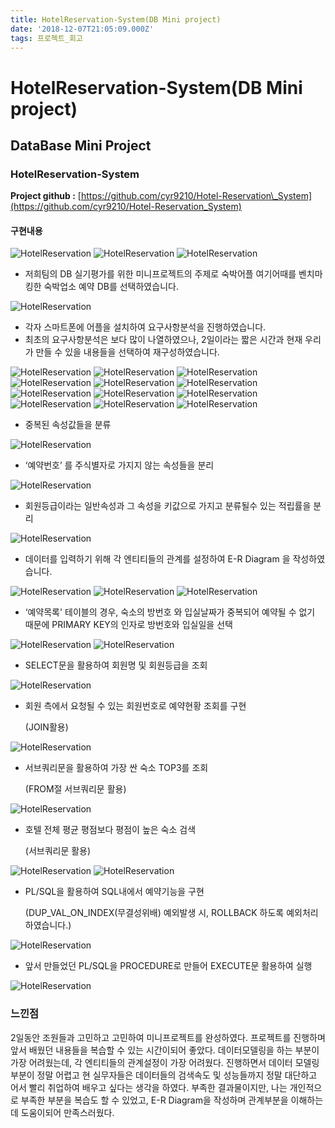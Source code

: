 ```yaml
---
title: HotelReservation-System(DB Mini project)
date: '2018-12-07T21:05:09.000Z'
tags: 프로젝트_회고
---
```


# HotelReservation-System\(DB Mini project\)

## DataBase Mini Project

### HotelReservation-System

**Project github :** [https://github.com/cyr9210/Hotel-Reservation\_System](https://github.com/cyr9210/Hotel-Reservation_System)

#### 구현내용

![HotelReservation](../../.gitbook/assets/hotelreservation01.png) ![HotelReservation](../../.gitbook/assets/hotelreservation02.png) ![HotelReservation](../../.gitbook/assets/hotelreservation03.png)

* 저희팀의 DB 실기평가를 위한 미니프로젝트의 주제로 숙박어플 여기어때를 벤치마킹한 숙박업소 예약 DB를 선택하였습니다.

![HotelReservation](../../.gitbook/assets/hotelreservation04.png)

* 각자 스마트폰에 어플을 설치하여 요구사항분석을 진행하였습니다.
* 최초의 요구사항분석은 보다 많이 나열하였으나, 2일이라는 짧은 시간과 현재 우리가 만들 수 있을 내용들을 선택하여 재구성하였습니다.

![HotelReservation](../../.gitbook/assets/hotelreservation05.png) ![HotelReservation](../../.gitbook/assets/hotelreservation06.png) ![HotelReservation](../../.gitbook/assets/hotelreservation07.png) ![HotelReservation](../../.gitbook/assets/hotelreservation08.png) ![HotelReservation](../../.gitbook/assets/hotelreservation09.png) ![HotelReservation](../../.gitbook/assets/hotelreservation10.png) ![HotelReservation](../../.gitbook/assets/hotelreservation11.png) ![HotelReservation](../../.gitbook/assets/hotelreservation12.png) ![HotelReservation](../../.gitbook/assets/hotelreservation13.png) ![HotelReservation](../../.gitbook/assets/hotelreservation14.png) ![HotelReservation](../../.gitbook/assets/hotelreservation15.png) ![HotelReservation](../../.gitbook/assets/hotelreservation16.png)

* 중복된 속성값들을 분류

![HotelReservation](../../.gitbook/assets/hotelreservation17.png)

* ‘예약번호’ 를 주식별자로 가지지 않는 속성들을 분리

![HotelReservation](../../.gitbook/assets/hotelreservation18.png)

* 회원등급이라는 일반속성과 그 속성을 키값으로 가지고 분류될수 있는 적립률을 분리

![HotelReservation](../../.gitbook/assets/hotelreservation19.png)

* 데이터를 입력하기 위해 각 엔티티들의 관계를 설정하여 E-R Diagram 을 작성하였습니다.

![HotelReservation](../../.gitbook/assets/hotelreservation20.png) ![HotelReservation](../../.gitbook/assets/hotelreservation21.png) ![HotelReservation](../../.gitbook/assets/hotelreservation22.png)

* ‘예약목록' 테이블의 경우, 숙소의 방번호 와 입실날짜가 중복되어 예약될 수 없기 때문에 PRIMARY KEY의 인자로 방번호와 입실일을 선택

![HotelReservation](../../.gitbook/assets/hotelreservation23.png) ![HotelReservation](../../.gitbook/assets/hotelreservation24.png)

* SELECT문을 활용하여 회원명 및 회원등급을 조회

![HotelReservation](../../.gitbook/assets/hotelreservation25.png)

* 회원 측에서 요청될 수 있는 회원번호로 예약현황 조회를 구현   

  \(JOIN활용\)

![HotelReservation](../../.gitbook/assets/hotelreservation26.png)

* 서브쿼리문을 활용하여 가장 싼 숙소 TOP3를 조회   

  \(FROM절 서브쿼리문 활용\)

![HotelReservation](../../.gitbook/assets/hotelreservation27.png)

* 호텔 전체 평균 평점보다 평점이 높은 숙소 검색   

  \(서브쿼리문 활용\)

![HotelReservation](../../.gitbook/assets/hotelreservation28.png) ![HotelReservation](../../.gitbook/assets/hotelreservation29.png)

* PL/SQL을 활용하여 SQL내에서 예약기능을 구현   

  \(DUP\_VAL\_ON\_INDEX\(무결성위배\) 예외발생 시, ROLLBACK 하도록 예외처리 하였습니다.\)

![HotelReservation](../../.gitbook/assets/hotelreservation30.png)

* 앞서 만들었던 PL/SQL을 PROCEDURE로 만들어 EXECUTE문 활용하여 실행

![HotelReservation](../../.gitbook/assets/hotelreservation31.png)

### 느낀점

2일동안 조원들과 고민하고 고민하여 미니프로젝트를 완성하였다. 프로젝트를 진행하며 앞서 배웠던 내용들을 복습할 수 있는 시간이되어 좋았다. 데이터모델링을 하는 부분이 가장 어려웠는데, 각 엔티티들의 관계설정이 가장 어려웠다. 진행하면서 데이터 모델링 부분이 정말 어렵고 현 실무자들은 데이터들의 검색속도 및 성능들까지 정말 대단하고 어서 빨리 취업하여 배우고 싶다는 생각을 하였다. 부족한 결과물이지만, 나는 개인적으로 부족한 부분을 복습도 할 수 있었고, E-R Diagram을 작성하며 관계부분을 이해하는데 도움이되어 만족스러웠다.   
  


